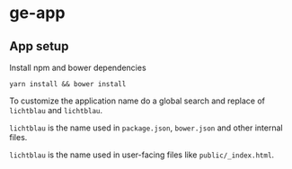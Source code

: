 # ge-app

## App setup

Install npm and bower dependencies
```
yarn install && bower install
```

To customize the application name do a global search and
replace of `lichtblau` and `lichtblau`.

`lichtblau` is the name used in `package.json`, `bower.json` and
other internal files.

`lichtblau` is the name used in user-facing files like `public/_index.html`.

